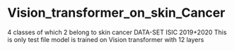 # Vision_transformer_on_skin_Cancer
4 classes of which 2 belong to skin cancer
DATA-SET ISIC 2019+2020
This is only test file 
model is trained on Vision transformer with 12 layers
